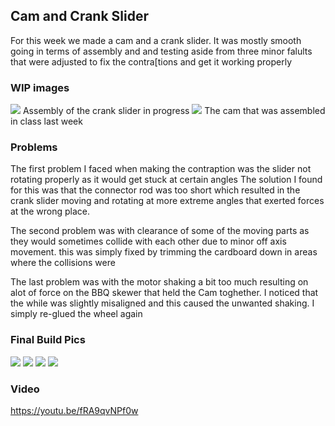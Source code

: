 ## Cam and Crank Slider 
For this week we made a cam and a crank slider. It was mostly smooth going in terms of assembly and and testing aside from three minor 
falults that were adjusted to fix the contra[tions and get it working properly

### WIP images 
![](pic1.jpg)
Assembly of the crank slider in progress
![](pic2.jpg)
The cam that was assembled in class last week

### Problems 

The first problem I faced when making the contraption was the slider not rotating properly as it would get stuck at certain angles
The solution I found for this was that the connector rod was too short which resulted in the crank slider moving and rotating at more extreme angles
that exerted forces at the wrong place.

The second problem was with clearance of some of the moving parts as they would sometimes collide with each other due to minor off axis movement.
this was simply fixed by trimming the cardboard down in areas where the collisions were

The last problem was with the motor shaking a bit too much resulting on alot of force on the BBQ skewer that held the Cam toghether. I noticed that the while was slightly misaligned and this caused the unwanted shaking. I simply re-glued the wheel again

### Final Build Pics
![](pic3.jpg)
![](pic4.jpg)
![](pic5.jpg)
![](pic6.jpg)

### Video

https://youtu.be/fRA9qvNPf0w
